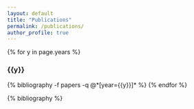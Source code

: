 ```yaml
---
layout: default
title: "Publications"
permalink: /publications/
author_profile: true
---
```



{% for y in page.years %}
  <h3  id="{{y}}" class="pubyear">{{y}}</h3>
  {% bibliography -f papers -q @*[year={{y}}]* %}
{% endfor %}

{% bibliography %}
